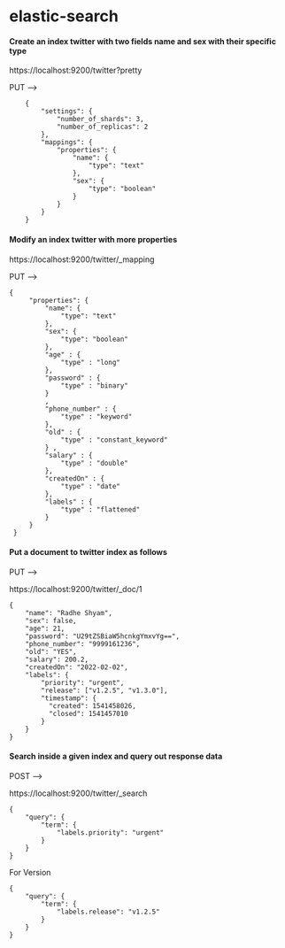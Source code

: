 # elastic-search

#### Create an index twitter with two fields name and sex with their specific type

https://localhost:9200/twitter?pretty

PUT --> 
```
    {
        "settings": {
            "number_of_shards": 3,
            "number_of_replicas": 2
        },
        "mappings": {
            "properties": {
                "name": {
                    "type": "text"
                },
                "sex": {
                    "type": "boolean"
                }
            }
        }
    }
```    
#### Modify an index twitter with more properties 

https://localhost:9200/twitter/_mapping

PUT -->
    
   ```
   {
        "properties": {
            "name": {
                "type": "text"
            },
            "sex": {
                "type": "boolean"
            },
            "age" : {
                "type" : "long"
            },
            "password" : {
                "type" : "binary"
            }
            ,
            "phone_number" : {
                "type" : "keyword"
            },
            "old" : {
                "type" : "constant_keyword"
            } ,
            "salary" : {
                "type" : "double"
            },
            "createdOn" : {
                "type" : "date"
            },
            "labels" : {
                "type" : "flattened"
            }
        }
    }
``` 
    
#### Put a document to twitter index as follows

PUT -->

https://localhost:9200/twitter/_doc/1
```
{
    "name": "Radhe Shyam",
    "sex": false,
    "age": 21,
    "password": "U29tZSBiaW5hcnkgYmxvYg==",
    "phone_number": "9999161236",
    "old": "YES",
    "salary": 200.2,
    "createdOn": "2022-02-02",
    "labels": {
        "priority": "urgent",
        "release": ["v1.2.5", "v1.3.0"],
        "timestamp": {
          "created": 1541458026,
          "closed": 1541457010
        }
    }
}
```
#### Search inside a given index and query out response data

POST -->

https://localhost:9200/twitter/_search

```
{
    "query": {
        "term": {
            "labels.priority": "urgent"
        }
    }
}
```
For Version

```
{
    "query": {
        "term": {
            "labels.release": "v1.2.5"
        }
    }
}
```

